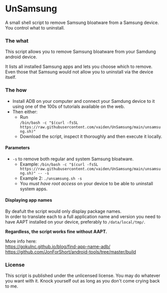 # UnSamsung
A small shell script to remove Samsung bloatware from a Samsung device. You control what to uninstall.

### The what
This script allows you to remove Samsung bloatware from your Samdung android device.

It lists all installed Samsung apps and lets you choose which to remove. Even those that Samsung would not allow you to uninstall via the  device itself.

### The how
* Install ADB on your computer and connect your Samdung device to it using one of the 100s of tutorials available on the web.
* Then either:
    * Run<BR/>`/bin/bash -c "$(curl -fsSL https://raw.githubusercontent.com/vaiden/UnSamsung/main/unsamsung.sh)"`
    * Download the script, inspect it thoroughly and then execute it locally.

#### Parameters
* `-s` to remove both regular and system Samsung bloatware.
    * Example: `/bin/bash -c "$(curl -fsSL https://raw.githubusercontent.com/vaiden/UnSamsung/main/unsamsung.sh)" -- -s`
    * Example 2: `./unsamsung.sh -s`
    * You *must have root access* on your device to be able to uninstall system apps.

#### Displaying app names
By deafult the script would only display package names. <BR/>In order to translate each to a full application name and version you need to have AAPT installed on your device, preferably to `/data/local/tmp/`.

**Regardless, the script works fine without AAPT.**

More info here:<BR/>
https://gokulnc.github.io/blog/find-app-name-adb/
https://github.com/JonForShort/android-tools/tree/master/build

### License
This script is published under the unlicensed license. You may do whatever you want with it. Knock yourself out as long as you don't come crying back to me.